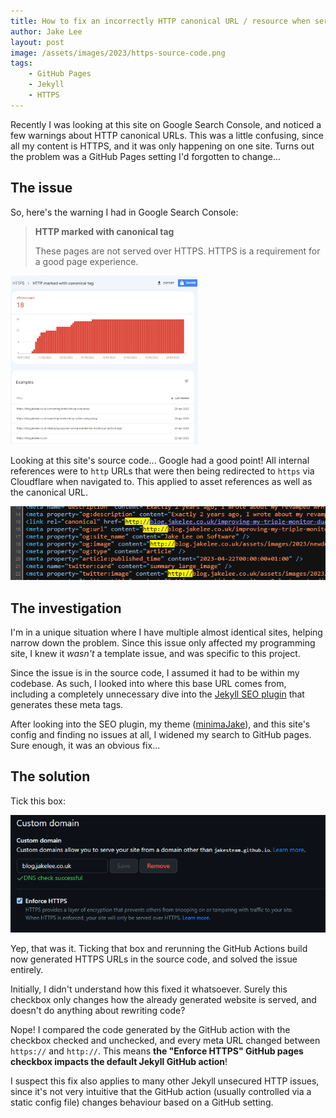 ```yaml
---
title: How to fix an incorrectly HTTP canonical URL / resource when serving Jekyll over GitHub Pages with HTTPS
author: Jake Lee
layout: post
image: /assets/images/2023/https-source-code.png
tags:
    - GitHub Pages
    - Jekyll
    - HTTPS
---
```


Recently I was looking at this site on Google Search Console, and noticed a few warnings about HTTP canonical URLs. This was a little confusing, since all my content is HTTPS, and it was only happening on one site. Turns out the problem was a GitHub Pages setting I'd forgotten to change...

## The issue

So, here's the warning I had in Google Search Console:

> **HTTP marked with canonical tag**
>
> These pages are not served over HTTPS. HTTPS is a requirement for a good page experience.

[![](/assets/images/2023/https-console-issue_thumbnail.png)](/assets/images/2023/https-console-issue.png)

Looking at this site's source code... Google had a good point! All internal references were to `http` URLs that were then being redirected to `https` via Cloudflare when navigated to. This applied to asset references as well as the canonical URL.

[![](/assets/images/2023/https-source-code.png)](/assets/images/2023/https-source-code.png)

## The investigation

I'm in a unique situation where I have multiple almost identical sites, helping narrow down the problem. Since this issue only affected my programming site, I knew it *wasn't* a template issue, and was specific to this project.

Since the issue is in the source code, I assumed it had to be within my codebase. As such, I looked into where this base URL comes from, including a completely unnecessary dive into the [Jekyll SEO plugin](https://github.com/jekyll/jekyll-seo-tag) that generates these meta tags.

After looking into the SEO plugin, my theme ([minimaJake](https://minima.jakelee.co.uk)), and this site's config and finding no issues at all, I widened my search to GitHub pages. Sure enough, it was an obvious fix...

## The solution

Tick this box: 

[![](/assets/images/2023/https-github-pages.png)](/assets/images/2023/https-github-pages.png)

Yep, that was it. Ticking that box and rerunning the GitHub Actions build now generated HTTPS URLs in the source code, and solved the issue entirely.

Initially, I didn't understand how this fixed it whatsoever. Surely this checkbox only changes how the already generated website is served, and doesn't do anything about rewriting code? 

Nope! I compared the code generated by the GitHub action with the checkbox checked and unchecked, and every meta URL changed between `https://` and `http://`. This means **the "Enforce HTTPS" GitHub pages checkbox impacts the default Jekyll GitHub action**!

I suspect this fix also applies to many other Jekyll unsecured HTTP issues, since it's not very intuitive that the GitHub action (usually controlled via a static config file) changes behaviour based on a GitHub setting.